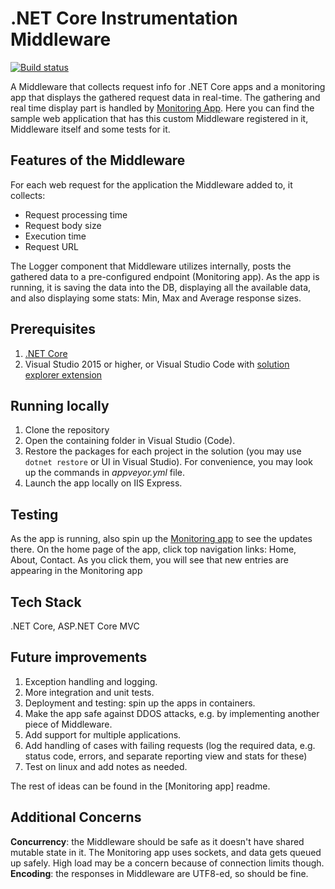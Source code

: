 # .NET Core Instrumentation Middleware 

[![Build status](https://ci.appveyor.com/api/projects/status/uspy2okfos556c9r?svg=true)](https://ci.appveyor.com/project/w0lya/dotnetinstrumentation)

A Middleware that collects request info for .NET Core apps and a monitoring app that displays the gathered request data in real-time.
The gathering and real time display part is handled by [Monitoring App](https://github.com/w0lya/instrumentation-monitoring).
Here you can find the sample web application that has this custom Middleware registered in it, Middleware itself and some tests for it.

## Features of the Middleware
For each web request for the application the Middleware added to, it collects:
- Request processing time
- Request body size
- Execution time
- Request URL

The Logger component that Middleware utilizes internally, posts the gathered data to a pre-configured endpoint (Monitoring app).
As the app is running, it is saving the data into the DB, displaying all the available data, and also displaying some stats: Min, Max and Average response sizes. 

## Prerequisites
1. [.NET Core](https://dotnet.microsoft.com/download)
2. Visual Studio 2015 or higher, or Visual Studio Code with [solution explorer extension](https://marketplace.visualstudio.com/items?itemName=fernandoescolar.vscode-solution-explorer)


## Running locally
1. Clone the repository
2. Open the containing folder in Visual Studio (Code).
3. Restore the packages for each project in the solution (you may use ```dotnet restore``` or UI in Visual Studio). For convenience, you may look up the commands in _appveyor.yml_ file.
4. Launch the app locally on IIS Express.

## Testing
As the app is running, also spin up the [Monitoring app](https://github.com/w0lya/instrumentation-monitoring) to see the updates there.
On the home page of the app, click top navigation links: Home, About, Contact. As you click them, you will see that new entries are appearing in the Monitoring app 

## Tech Stack
.NET Core, ASP.NET Core MVC

## Future improvements
1. Exception handling and logging.
2. More integration and unit tests.
3. Deployment and testing: spin up the apps in containers.
4. Make the app safe against DDOS attacks, e.g. by implementing another piece of Middleware.
5. Add support for multiple applications.
6. Add handling of cases with failing requests (log the required data, e.g. status code, errors, and separate reporting view and stats for these)
7. Test on linux and add notes as needed.

The rest of ideas can be found in the  [Monitoring app] readme.

## Additional Concerns
**Concurrency**: the Middleware should be safe as it doesn't have shared mutable state in it. The Monitoring app uses sockets, and data gets queued up safely. High load may be a concern because of connection limits though.
**Encoding**: the responses in Middleware are UTF8-ed, so should be fine.


 
